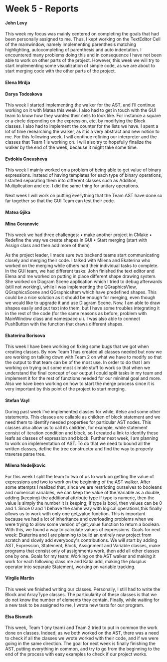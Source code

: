# Week 5 - Reports

#### John Levy 
This week my focus was mainly centered on completing the goals that had been personally assigned to me. Thus, I kept working on the TextEditor Cell of the mainwindow, namely implementing parenthesis matching highlighting, autocompleting of parenthesis and auto indentation. I encountered many problems doing this and in consequence I have not been able to work on other parts of the project. 
However, this week we will try to start implementing some visualization of simple code, as we are about to start merging code with the other parts of the project.
#### Elena Mrdja
#### Darya Todoskova
This week I started implementing the walker for the AST, and I’ll continue working on it with Matea this week. I also had to get in touch with the GUI team to know how they wanted their cells to look like. For instance a square or a circle depending on the expression, etc. by modifying the Block classes. I also had to implement the counter for the lists we have. I spent a lot of time researching the walker, as it is a very abstract and new notion to me. For this following week, I will continue refining our interpreter and the classes that Team 1 is working on. I will also try to hopefully finalize the walker by the end of the week, because it might take some time.
#### Evdokia Gneusheva
This week I mainly worked on a problem of being able to get value of binary expressions. Instead of having templates for each type of binary operations, I started separating them into different classes such as Addition, Multiplication and etc. I did the same thing for unitary operations.

Next week I will work on putting everything that the Team AST have done so far together so that the GUI Team can test their code.
#### Matea Gjika

#### Mina Goranovic
This week we had three challenges: 
•	make another project in CMake 
•	Redefine the way we create shapes in GUI
•	Start merging (start with Assign class and then add more of them)

As the project leader, I made sure two backend teams start communicating closely and merging their code. I talked with Milena and Ekaterina who worked on the merging while others had their individual tasks to complete.
In the GUI team, we had different tasks: John finished the text editor and Elena and me worked on putting in place different shape drawing system. She worked on Diagram Scene application which I tried to debug afterwards (still not working), while I was implementing the QGraphicsView, QGraphicsScene and QGraphicsItem which have predefined shapes. This could be a nice solution as it should be enough for merging, even though we would like to upgrade it and use Diagram Scene. Now, I am able to draw shapes easily and put text into them, but I have some troubles integrating it in the rest of the code (for the same reasons as before, problem with MainWindow class and namespace ui). I was also able to connect PushButton with the function that draws different shapes.

#### Ekaterina Borisova 
This week I have been working on fixing some bugs that we got when creating classes. By now Team 1 has created all classes needed but now we are working on talking down with Team 2 on what we have to modify so that the output to that team can be of the most use. In order to do that I am working on trying out some most simple stuff to work so that when we understand the final concept of our output I could split tasks in my team and implement it for the rest of functions needed for our minimal goal and more. Also we have been working on how to start the merge process since it is very important by this point of the project to start merging.

#### Stefan Vayl
During past week I’ve implemented classes for while, ifelse and some other statements. This classes are callable as children of block statement and we need them to identify needed properties for particular AST nodes. This classes also allow us to call its children, for example, while statement consist of iteration condition and block, so I created a link to identify these leafs as classes of expression and block. Further next week, I am planning to work on implementation of AST. To do that we need to bound all the written classes, define the tree constructor and find the way to properly traverse parse tree.
#### Milena Nedeljkovic
For this week I split the team to two of us to work on getting the value of expressions and two to work on the beginning of the AST walker. After some attempts I realized that, since we are restricting ourselves to booleans and numerical variables, we can keep the value of the Variable as a double, adding (keeping) the additional attribute type if type is numeric, then the value is simply the number it is keeping; if type is bool, then values can be 0 and 1. Since 0 and 1 behave the same way with logical operations,this finally allows us to work with only one get_value function. This is important because we had a lot of inheritance and overloading problems when we were trying to allow some version of get_value function to return a boolean. With this, we found a way to calculate values of expressions.
Goals for next week: Ekaterina and I are planning to build an entirely new project from scratch and slowly add everybody's contributions. We will start by adding AST, Expression, Statement, Block, Assignment and Variable classes, make programs that consist only of assignments work, then add all other classes one by one.
Goals for my team: Working on the AST walker and making it work for each following class me and Katia add, making the plusplus operator into separate Statement, working on variable tracking.
#### Virgile Martin 
This week we finished writing our classes. Personally, I still had to write the Block and ArrayType classes. The particularity of these classes is that we do not know the number of elements they contain. 
Finally, while waiting for a new task to be assigned to me, I wrote new tests for our program.
#### Elsa Bismuth
This week, Team 1 (my team) and Team 2 tried to put in common the work done on classes. Indeed, as we both worked on the AST, there was a need to check if all the classes we wrote worked with their code, and if we were going in the same direction. The goal for next week is finally finishing the AST,  putting everything in common, and try to go from the beginning to the end of the process with easy examples to check if our project works.
